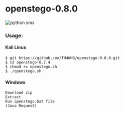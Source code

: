 # openstego-0.8.0
![python sms](https://www.openstego.com/image/screenshot/01.png)
### Usage:

#### Kali Linux
```
$ git https://github.com/TH4WN3/openstego-0.8.0.git
$ cd openstego-0.7.4
$ chmod +x openstego.sh
$ ./openstego.sh

```
#### Windows

```
Download zip
Extract
Run openstego.bat file
(Java Request)

```
